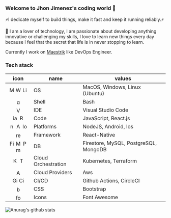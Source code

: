 ### Welcome to Jhon Jimenez's coding world 👋

⚡I dedicate myself to build things, make it fast and keep it running reliably.⚡

🤔 I am a lover of technology, I am passionate about developing anything innovative or challenging my skills, I love to learn new things every day because I feel that the secret that life is in never stopping to learn.

Currently I work on [Maestrik](https://github.com/Maestrik) like DevOps Engineer.

### Tech stack 


| icon | name | values |
| :--: | ---- | ------ |
|<img src='https://cdn.jsdelivr.net/npm/simple-icons@3.0.1/icons/apple.svg' alt='MacOs' height='16'>  <img src='https://cdn.jsdelivr.net/npm/simple-icons@3.0.1/icons/windows.svg' alt='Windows' height='16'>  <img src='https://cdn.jsdelivr.net/npm/simple-icons@3.0.1/icons/linux.svg' alt='Linux' height='16'>|OS|MacOS, Windows, Linux (Ubuntu)|
|<img src='https://cdn.jsdelivr.net/npm/simple-icons@3.0.1/icons/gnubash.svg' alt='gnu-bash' height='16'>|Shell|Bash|
|<img src='https://cdn.jsdelivr.net/npm/simple-icons@3.0.1/icons/visualstudiocode.svg' alt='VScode' height='16'>|IDE|Visual Studio Code|
|<img src='https://cdn.jsdelivr.net/npm/simple-icons@3.0.1/icons/javascript.svg' alt='javascript' height='16'>  <img src='https://cdn.jsdelivr.net/npm/simple-icons@3.0.1/icons/react.svg' alt='React.js' height='16'>|Code|JavaScript, React.js|
|<img src='https://cdn.jsdelivr.net/npm/simple-icons@3.0.1/icons/node-dot-js.svg' alt='nodejs' height='16'>  <img src='https://cdn.jsdelivr.net/npm/simple-icons@3.0.1/icons/android.svg' alt='Android' height='16'>  <img src='https://cdn.jsdelivr.net/npm/simple-icons@3.0.1/icons/ios.svg' alt='Ios' height='16'>|Platforms|NodeJS, Android, Ios|
|<img src='https://cdn.jsdelivr.net/npm/simple-icons@3.0.1/icons/react.svg' alt='react-native' height='16'>|Framework|React-Native|
|<img src='https://cdn.jsdelivr.net/npm/simple-icons@3.0.1/icons/firebase.svg' alt='Firebase Firestore' height='16'>  <img src='https://cdn.jsdelivr.net/npm/simple-icons@3.0.1/icons/mysql.svg' alt='MySQL' height='16'>  <img src='https://cdn.jsdelivr.net/npm/simple-icons@3.0.1/icons/postgresql.svg' alt='Postgresql' height='16'>  <img src='https://cdn.jsdelivr.net/npm/simple-icons@3.0.1/icons/mongodb.svg' alt='mongodb' height='16'>|DB|Firestore, MySQL, PostgreSQL, MongoDB|
|<img src='https://cdn.jsdelivr.net/npm/simple-icons@3.0.1/icons/kubernetes.svg' alt='Kubernetes' height='16'>  <img src='https://cdn.jsdelivr.net/npm/simple-icons@3.0.1/icons/terraform.svg' alt='Terraform' height='16'>|Cloud Orchestration|Kubernetes, Terraform|
|<img src='https://cdn.jsdelivr.net/npm/simple-icons@3.0.1/icons/amazonaws.svg' alt='Aws' height='16'>|Cloud Providers| Aws|
|<img src='https://cdn.jsdelivr.net/npm/simple-icons@3.0.1/icons/githubactions.svg' alt='Github Actions' height='16'>  <img src='https://cdn.jsdelivr.net/npm/simple-icons@3.0.1/icons/circleci.svg' alt='CircleCi' height='16'>|CI/CD| Github Actions, CircleCI|
|<img src='https://cdn.jsdelivr.net/npm/simple-icons@3.0.1/icons/bootstrap.svg' alt='bootstrap' height='16'>|CSS|Bootstrap|
|<img src='https://cdn.jsdelivr.net/npm/simple-icons@3.0.1/icons/fontawesome.svg' alt='fontaweseome' height='16'>|Icons|Font Awesome|


![Anurag's github stats](https://github-readme-stats.vercel.app/api?username=JhonJimenezCastro&count_private=trueo&show_icons=true)



<!--
**JhonJimenezCastro/JhonJimenezCastro** is a ✨ _special_ ✨ repository because its `README.md` (this file) appears on your GitHub profile.

Here are some ideas to get you started:

- 🔭 I’m currently working on ...
- 🌱 I’m currently learning ...
- 👯 I’m looking to collaborate on ...
- 🤔 I’m looking for help with ...
- 💬 Ask me about ...
- 📫 How to reach me: ...
- 😄 Pronouns: ...
- ⚡ Fun fact: ...
-->
